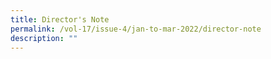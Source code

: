 ```yaml
---
title: Director's Note
permalink: /vol-17/issue-4/jan-to-mar-2022/director-note
description: ""
---
```


